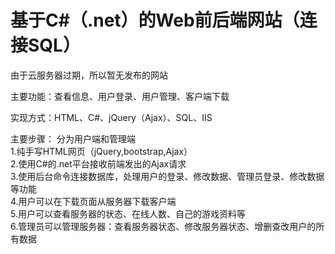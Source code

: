 # 基于C#（.net）的Web前后端网站（连接SQL）
由于云服务器过期，所以暂无发布的网站

主要功能：查看信息、用户登录、用户管理、客户端下载

实现方式：HTML、C#、jQuery（Ajax）、SQL、IIS

主要步骤：   分为用户端和管理端<br>
1.纯手写HTML网页（jQuery,bootstrap,Ajax）<br>
2.使用C#的.net平台接收前端发出的Ajax请求<br>
3.使用后台命令连接数据库，处理用户的登录、修改数据、管理员登录、修改数据等功能<br>
4.用户可以在下载页面从服务器下载客户端<br>
5.用户可以查看服务器的状态、在线人数、自己的游戏资料等<br>
6.管理员可以管理服务器：查看服务器状态、修改服务器状态、增删查改用户的所有数据<br>
